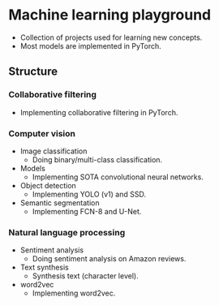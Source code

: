 # Machine learning playground- Collection of projects used for learning new concepts.- Most models are implemented in PyTorch.## Structure### Collaborative filtering- Implementing collaborative filtering in PyTorch.### Computer vision- Image classification  - Doing binary/multi-class classification.- Models  - Implementing SOTA convolutional neural networks.- Object detection  - Implementing YOLO (v1) and SSD.- Semantic segmentation  - Implementing FCN-8 and U-Net.### Natural language processing- Sentiment analysis  - Doing sentiment analysis on Amazon reviews.- Text synthesis  - Synthesis text (character level).- word2vec  - Implementing word2vec.